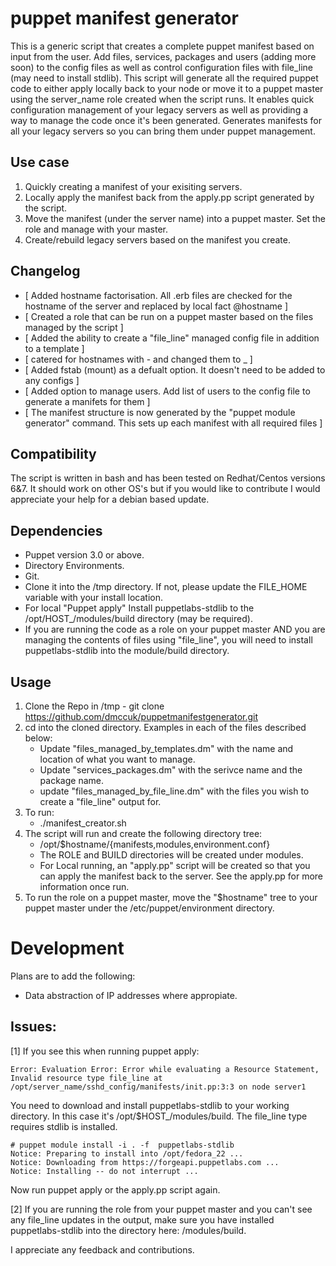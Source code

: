 puppet manifest generator
=========================
This is a generic script that creates a complete puppet manifest based on input from the user. Add files, services, packages and users (adding more soon) to the config files as well as control configuration files with file_line (may need to install stdlib). This script will generate all the required puppet code to either apply locally back to your node or move it to a puppet master using the server_name role created when the script runs. It enables quick configuration management of your legacy servers as well as providing a way to manage the code once it's been generated. Generates manifests for all your legacy servers so you can bring them under puppet management.

Use case
--------
 1. Quickly creating a manifest of your exisiting servers.
 2. Locally apply the manifest back from the apply.pp script generated by the script.
 3. Move the manifest (under the server name) into a puppet master. Set the role and manage with your master.
 4. Create/rebuild legacy servers based on the manifest you create.

Changelog
---------
 * [ Added hostname factorisation. All .erb files are checked for the hostname of the server and replaced by local fact @hostname ]
 * [ Created a role that can be run on a puppet master based on the files managed by the script ]
 * [ Added the ability to create a "file_line" managed config file in addition to a template ]
 * [ catered for hostnames with - and changed them to _ ]
 * [ Added fstab (mount) as a defualt option. It doesn't need to be added to any configs ]
 * [ Added option to manage users. Add list of users to the config file to generate a manifets for them ]
 * [ The manifest structure is now generated by the "puppet module generator" command. This sets up each manifest with all required files ]

Compatibility
-------------
The script is written in bash and has been tested on Redhat/Centos versions 6&7. It should work on other OS's but if you would like to contribute I would appreciate your help for a debian based update.

Dependencies
------------
 * Puppet version 3.0 or above.
 * Directory Environments.
 * Git.
 * Clone it into the /tmp directory. If not, please update the FILE_HOME variable with your install location.
 * For local "Puppet apply" Install puppetlabs-stdlib to the /opt/HOST_/modules/build directory (may be required).
 * If you are running the code as a role on your puppet master AND you are managing the contents of files using "file_line", you will need to install puppetlabs-stdlib into the module/build directory.

Usage
-----
 1. Clone the Repo in /tmp - git clone https://github.com/dmccuk/puppetmanifestgenerator.git
 2. cd into the cloned directory. Examples in each of the files described below:
      * Update "files_managed_by_templates.dm" with the name and location of what you want to manage.
      * Update "services_packages.dm" with the serivce name and the package name.
      * update "files_managed_by_file_line.dm" with the files you wish to create a "file_line" output for.
 3. To run:
      * ./manifest_creator.sh 
 4. The script will run and create the following directory tree:
      * /opt/$hostname/{manifests,modules,environment.conf}
      * The ROLE and BUILD directories will be created under modules.
      * For Local running, an "apply.pp" script will be created so that you can apply the manifest back to the server. See the apply.pp for more information once run.
 5. To run the role on a puppet master, move the "$hostname" tree to your puppet master under the /etc/puppet/environment directory.

Development
===========
Plans are to add the following:

  * Data abstraction of IP addresses where appropiate.

Issues:
------
[1]
If you see this when running puppet apply:

    Error: Evaluation Error: Error while evaluating a Resource Statement, Invalid resource type file_line at /opt/server_name/sshd_config/manifests/init.pp:3:3 on node server1

You need to download and install puppetlabs-stdlib to your working directory. In this case it's /opt/$HOST_/modules/build. The file_line type requires stdlib is installed.

    # puppet module install -i . -f  puppetlabs-stdlib
    Notice: Preparing to install into /opt/fedora_22 ...
    Notice: Downloading from https://forgeapi.puppetlabs.com ...
    Notice: Installing -- do not interrupt ...

Now run puppet apply or the apply.pp script again.

[2]
If you are running the role from your puppet master and you can't see any file_line updates in the output, make sure you have installed puppetlabs-stdlib into the directory here: /modules/build.

I appreciate any feedback and contributions.

